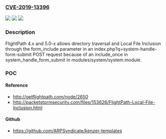 ### [CVE-2019-13396](https://cve.mitre.org/cgi-bin/cvename.cgi?name=CVE-2019-13396)
![](https://img.shields.io/static/v1?label=Product&message=n%2Fa&color=blue)
![](https://img.shields.io/static/v1?label=Version&message=n%2Fa&color=blue)
![](https://img.shields.io/static/v1?label=Vulnerability&message=n%2Fa&color=brighgreen)

### Description

FlightPath 4.x and 5.0-x allows directory traversal and Local File Inclusion through the form_include parameter in an index.php?q=system-handle-form-submit POST request because of an include_once in system_handle_form_submit in modules/system/system.module.

### POC

#### Reference
- http://getflightpath.com/node/2650
- http://packetstormsecurity.com/files/153626/FlightPath-Local-File-Inclusion.html

#### Github
- https://github.com/ARPSyndicate/kenzer-templates

